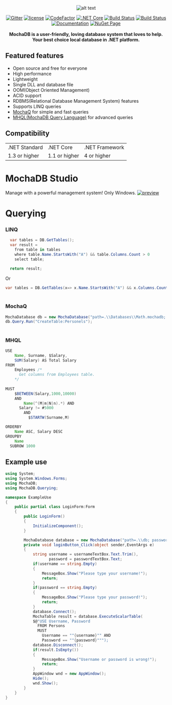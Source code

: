 <div align="center">
  
![alt text](https://github.com/mertcandav/MochaDB/blob/master/res/MochaDB_Texted.ico)

[![Gitter](https://badges.gitter.im/mertcandv/MochaDB.svg)](https://gitter.im/mertcandv/MochaDB?utm_source=badge&utm_medium=badge&utm_campaign=pr-badge)
[![license](https://img.shields.io/badge/License-MIT-BLUE.svg)](https://opensource.org/licenses/MIT)
[![CodeFactor](https://www.codefactor.io/repository/github/mertcandav/mochadb/badge)](https://www.codefactor.io/repository/github/mertcandav/mochadb)
[![.NET Core](https://github.com/mertcandav/MochaDB/workflows/.NET%20Core/badge.svg)](https://github.com/mertcandav/MochaDB/actions?query=workflow%3A%22.NET+Core%22)
[![Build Status](https://dev.azure.com/mertcandav/MochaDB/_apis/build/status/mertcandav.MochaDB?branchName=master)](https://dev.azure.com/mertcandav/MochaDB/_build/latest?definitionId=2&branchName=master)
[![Build Status](https://travis-ci.com/mertcandav/MochaDB.svg?branch=master)](https://travis-ci.com/mertcandav/MochaDB)
<br>
[![Documentation](https://img.shields.io/badge/Documentation-YELLOW.svg?style=flat-square)](https://github.com/mertcandav/MochaDB/tree/master/docs)
[![NuGet Page](https://img.shields.io/badge/NuGet-BLUE.svg?style=flat-square)](https://www.nuget.org/packages/MochaDB/)
<br><br>
<b>MochaDB is a user-friendly, loving database system that loves to help.<br>Your best choice local database in .NET platform.</b>
</div>

## Featured features

+ Open source and free for everyone
+ High performance
+ Lightweight
+ Single DLL and database file
+ OOM(Object Oriented Management)
+ ACID support
+ RDBMS(Relational Database Management System) features
+ Supports LINQ queries
+ <a href="https://github.com/mertcandav/MochaDB/blob/master/docs/querying/MochaQ.md">MochaQ</a> for simple and fast queries
+ <a href="https://github.com/mertcandav/MochaDB/blob/master/docs/querying/mhql.md">MHQL(MochaDB Query Language)</a> for advanced queries

## Compatibility
<table>
  <tr>
    <td>.NET Standard</td>
    <td>.NET Core</td>
    <td>.NET Framework</td>
  </tr>
  <tr>
    <td>1.3 or higher</td>
    <td>1.1 or higher</td>
    <td>4 or higher</td>
  </tr>
</table>

# MochaDB Studio
Manage with a powerful management system! Only Windows.
[![preview](https://github.com/mertcandav/MochaDBStudio/blob/master/docs/example-gifs/preview.gif)](https://github.com/mertcandav/MochaDBStudio)

# Querying

### LINQ

```c#
  var tables = DB.GetTables();
  var result =
    from table in tables
    where table.Name.StartsWith("A") && table.Columns.Count > 0
    select table;
  
  return result;
```
Or
```c#
var tables = DB.GetTables(x=> x.Name.StartsWith("A") && x.Columns.Count > 0);
```

# 

### MochaQ

```c#
MochaDatabase db = new MochaDatabase("path=.\\Databases\\Math.mochadb; AutoConnect=True");
db.Query.Run("CreateTable:Personels");
```

# 

### MHQL

```java
USE
    Name, Surname, $Salary,
    SUM(Salary) AS Total Salary
FROM
    Employees /* 
      Get columns from Employees table.
    */
    
MUST
    $BETWEEN(Salary,1000,10000)
    AND
        Name(^(M|m|N|n).*) AND
      Salary != #5000
        AND
          $STARTW(Surname,M)

ORDERBY
    Name ASC, Salary DESC
GROUPBY
    Name
  SUBROW 1000
```

## Example use
```csharp
using System;
using System.Windows.Forms;
using MochaDB;
using MochaDB.Querying;

namespace ExampleUse
{
    public partial class LoginForm:Form
    {
        public LoginForm()
        {
            InitializeComponent();
        }

        MochaDatabase database = new MochaDatabase("path=.\\db; password=1231; logs= false");
        private void loginButton_Click(object sender,EventArgs e)
        {
            string username = usernameTextBox.Text.Trim(),
                   password = passwordTextBox.Text;
            if(username == string.Empty)
            {
                MessageBox.Show("Please type your username!");
                return;
            }
            if(password == string.Empty)
            {
                MessageBox.Show("Please type your password!");
                return;
            }
            database.Connect();
            MochaTable result = database.ExecuteScalarTable(
            $@"USE Username, Password
              FROM Persons
              MUST
                Username == ""{username}"" AND
                Password == ""{password}""");
            database.Disconnect();
            if(result.IsEmpty())
            {
                MessageBox.Show("Username or password is wrong!");
                return;
            }
            AppWindow wnd = new AppWindow();
            Hide();
            wnd.Show();
        }
    }
}
```
